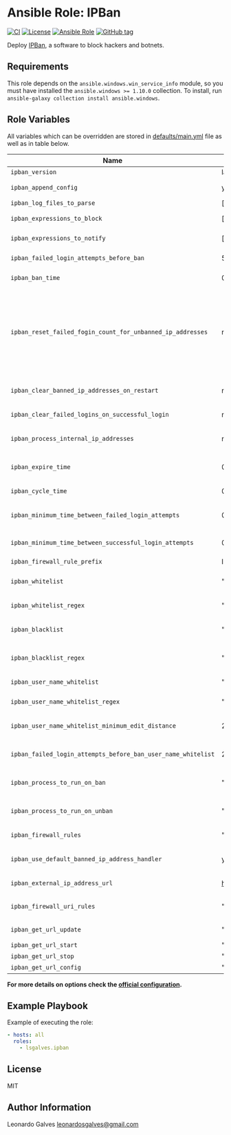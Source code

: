 Ansible Role: IPBan
===================

[![CI](https://github.com/lsgalves/ansible-role-ipban/actions/workflows/ci.yml/badge.svg)](https://github.com/lsgalves/ansible-role-ipban/actions/workflows/ci.yml)
[![License](https://img.shields.io/badge/license-MIT%20License-brightgreen.svg)](https://opensource.org/licenses/MIT)
[![Ansible Role](https://img.shields.io/badge/ansible%20role-lsgalves.ipban-blue.svg)](https://galaxy.ansible.com/lsgalves/ipban/)
[![GitHub tag](https://img.shields.io/github/tag/lsgalves/ansible-role-ipban.svg)](https://github.com/lsgalves/ansible-role-ipban/tags)

Deploy [IPBan](https://github.com/DigitalRuby/IPBan), a software to block hackers and botnets.

Requirements
------------

This role depends on the `ansible.windows.win_service_info` module, so you must have installed the `ansible.windows >= 1.10.0` collection. To install, run `ansible-galaxy collection install ansible.windows`.

Role Variables
--------------

All variables which can be overridden are stored in [defaults/main.yml](https://github.com/lsgalves/ansible-role-ipban/blob/master/defaults/main.yml) file as well as in table below.

| Name | Default Value | Description |
| ---- | ------------- | ----------- |
| `ipban_version` | latest | IPBan version |
| `ipban_append_config` | yes | Whether to add or overwrite the default configuration |
| `ipban_log_files_to_parse` | [] | List of log files to check periodically |
| `ipban_expressions_to_block` | [] | Event viewer expression list to check for failed logins on Windows |
| `ipban_expressions_to_notify` | [] | Event viewer expression list to check for successful logins on Windows |
| `ipban_failed_login_attempts_before_ban` | 5 | How many failed logins before banning an ip address |
| `ipban_ban_time` | 01:00:00:00 | Time to ban an ip address in `DD:HH:MM:SS` format to ban forever |
| `ipban_reset_failed_fogin_count_for_unbanned_ip_addresses` | no | Ignored if only a single `ipban_ban_time` is specified. If this value is true, the failed login count will be reset to 0, causing the next failed login to start at 1 and then the ip address will move to the next ban time once the failed login count reaches `ipban_failed_login_attempts_before_ban`. If this value is false, then the failed login count will not be reset, and the next failed login will cause an immediate ban of the ip address into the next ban time in the `ipban_ban_time` list |
| `ipban_clear_banned_ip_addresses_on_restart` | no | Whether to remove all banned ip addresses from the ipban database and firewall upon startup of the service |
| `ipban_clear_failed_logins_on_successful_login` | no | Whether to clear all failed logins for an ip address if there is a successful login from that ip address |
| `ipban_process_internal_ip_addresses` | no | Whether to process internal ip addresses. Set to true if you want to allow internal ip addresses to be detected and/or banned |
| `ipban_expire_time` | 01:00:00:00 | Remove failed logins that have not yet been banned after this time in `DD:HH:MM:SS` format. 00:00:00:00 to never forget a failed login |
| `ipban_cycle_time` | 00:00:00:15 | How often to run processing and housekeeping, in `DD:HH:MM:SS` format |
| `ipban_minimum_time_between_failed_login_attempts` | 00:00:00:01 | The minimum time between failed login attempts for an ip address to increment the ban counter, in `DD:HH:MM:SS` format |
| `ipban_minimum_time_between_successful_login_attempts` | 00:00:00:05 | Same as `ipban_minimum_time_between_failed_login_attempts` but for successful logins |
| `ipban_firewall_rule_prefix` | IPBan_ | The firewall rule prefix |
| `ipban_whitelist` | "" | Comma separated list of ip addresses, urls or DNS names that are never banned. If you use a url, each ip entry in the response should be newline delimited |
| `ipban_whitelist_regex` | "" | Regular expression for whitelisting, allows for pattern matching or range of ip addresses |
| `ipban_blacklist` | "" | Comma separated list of ip addreses, urls or DNS names to always ban and never unban. Same format as `ipban_whitelist` |
| `ipban_blacklist_regex` | "" | Regular expression for blacklisting, allows for pattern matching or banning of range of ip addresses |
| `ipban_user_name_whitelist` | "" | Comma separated list of user names that are allowed |
| `ipban_user_name_whitelist_regex` | "" | Regular expression for whitelisting, allows user names for pattern matching |
| `ipban_user_name_whitelist_minimum_edit_distance` | 2 | If the edit distance of a failed user name is greater than this distance away, the user name is immediately banned |
| `ipban_failed_login_attempts_before_ban_user_name_whitelist` | 20 | If a user name is on the user name whitelist, then the failed login attempts before ban is this value instead of `ipban_failed_login_attempts_before_ban` |
| `ipban_process_to_run_on_ban` | "" | Run an external process when a ban occurs. Separate the process and any arguments with a pipe `|` |
| `ipban_process_to_run_on_unban` | "" | Run an external process when a ban is removed. Separate the process and any arguments with a pipe `|` |
| `ipban_firewall_rules` | "" | Firewall rules to create to allow or block ip addresses, one per line |
| `ipban_use_default_banned_ip_address_handler` | yes | Whether to use the default banned ip address handler for banned ip address sharing. Set to false to turn this off |
| `ipban_external_ip_address_url` | https://checkip.amazonaws.com/ | Specify an external url to get the remote ip address of the machine |
| `ipban_firewall_uri_rules` | "" | External firewall uri rules to block, format is one per line: `[RulePrefix],[Interval in DD:HH:MM:SS],[URI][Newline]` |
| `ipban_get_url_update` | "" |  Url to get when the service cycle runs, empty for none |
| `ipban_get_url_start` | "" |  Url to get when the service starts, empty for none |
| `ipban_get_url_stop` | "" |  Url to get when the service stops, empty for none |
| `ipban_get_url_config` | "" |  Url to get config file from, empty for none |

**For more details on options check the [official configuration](https://github.com/DigitalRuby/IPBan/wiki/Configuration).**

Example Playbook
----------------

Example of executing the role:

```yml
- hosts: all
  roles:
    - lsgalves.ipban
```

License
-------

MIT

Author Information
------------------

Leonardo Galves <leonardosgalves@gmail.com>
